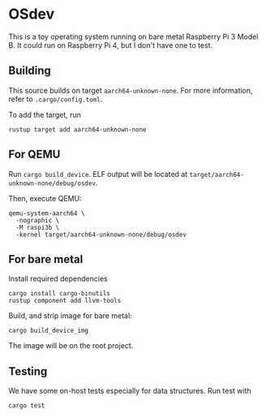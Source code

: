 # OSdev

This is a toy operating system running on bare metal Raspberry Pi 3 Model B.
It could run on Raspberry Pi 4, but I don't have one to test.


## Building

This source builds on target `aarch64-unknown-none`. For more information, refer to `.cargo/config.toml`.

To add the target, run
```
rustup target add aarch64-unknown-none
```

## For QEMU

Run `cargo build_device`. ELF output will be located at
`target/aarch64-unknown-none/debug/osdev`.

Then, execute QEMU:
```
qemu-system-aarch64 \
  -nographic \
  -M raspi3b \
  -kernel target/aarch64-unknown-none/debug/osdev
```

## For bare metal

Install required dependencies
```
cargo install cargo-binutils
rustup component add llvm-tools
```

Build, and strip image for bare metal:
```
cargo build_device_img
```

The image will be on the root project.

## Testing

We have some on-host tests especially for data structures. Run test with

```
cargo test
```
